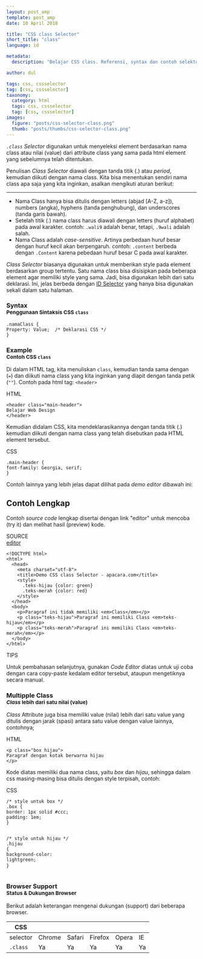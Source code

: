 ```yaml
---
layout: post_amp
template: post_amp
date: 10 April 2018

title: "CSS class Selector"
short_title: "class"
language: id

metadata:
  description: "Belajar CSS class. Referensi, syntax dan contoh selektor class di dalam CSS. Panduan dan tutorial Bahasa Indonesia mengenai CSS class selector"

author: dul

tags: css, cssselector
tag: [css, cssselector]
taxonomy:
  category: html
  tags: css, cssselector
  tag: [css, cssselector]
images:
  figure: "posts/css-selector-class.png"
  thumb: "posts/thumbs/css-selector-class.png"
---
```

<p>
    <em><code>.class</code> Selector</em> digunakan untuk menyeleksi element berdasarkan nama class atau nilai (value) dari attribute class yang sama pada html element yang sebelumnya telah ditentukan.
</p>
<p class="lead">
    Penulisan <em>Class Selector</em> diawali dengan tanda titik (.) atau <em>period</em>, kemudian diikuti dengan nama class. Kita bisa menentukan sendiri nama class apa saja yang kita inginkan, asalkan mengikuti aturan berikut:
</p>
<hr />
<ul>
    <li>Nama Class hanya bisa ditulis dengan letters (abjad [A-Z, a-z]), numbers (angka), hyphens (tanda penghubung), dan underscores (tanda garis bawah).</li>
    <li>Setelah titik (.) nama class harus diawali dengan letters (huruf alphabet) pada awal karakter. contoh: <code>.wali9</code> adalah benar, tetapi, <code>.9wali</code> adalah salah.</li>
    <li>Nama Class adalah <em>case-sensitive</em>. Artinya perbedaan huruf besar dengan huruf kecil akan berpengaruh. contoh: <code>.content</code> berbeda dengan <code>.Content</code> karena pebedaan huruf besar C pada awal karakter.</li>
</ul>
<p>
    <em>Class Selector</em> biasanya digunakan untuk memberikan style pada element berdasarkan group tertentu. Satu nama class bisa disisipkan pada beberapa element agar memiliki style yang sama. Jadi, bisa digunakan lebih dari satu deklarasi. Ini, jelas berbeda dengan <a href="/tutorial/css/css-selector-id.html">ID Selector</a> yang hanya bisa digunakan sekali dalam satu halaman.
</p>

<section id="syntax">
    <h3 class="title-sub bd-danger bd-left bd-left-only">Syntax <br>
    <small>Penggunaan Sintaksis CSS <code>class</code></small>
    </h3>
<div class="icode itheme syntax">
<pre class="prettyprint highlight language-css"><code data-language="css" class=" inline language-css"><span class="token selector">.namaClass</span> <span class="token punctuation">{</span>
<span class="token property">Property</span><span class="token punctuation">:</span> Value<span class="token punctuation">;</span>  <span class="token comment">/* Deklarasi CSS */</span>
<span class="token punctuation">}</span></code>
</pre>
</div>
</section>

<section id="example">
  <h3 class="title-sub bd-danger bd-left bd-left-only">Example<br>
    <small>Contoh CSS <code>class</code></small>
  </h3>
   <p>Di dalam HTML tag, kita menuliskan <code>class</code>, kemudian tanda sama dengan (<code>=</code>) dan diikuti nama class yang kita inginkan yang diapit dengan tanda petik (<code>""</code>). Contoh pada html tag: <code>&lt;header&gt;</code> </p>
<div class="icard">
  <div class="icard-heading clearfix co-wh bg-pi2">
    <div class="icard-bar">
      <div class="icard-bar-left pull-left">
        <i class="fa fa-html" aria-hidden="true"></i>
        <span>HTML</span>
      </div>
    </div>
  </div>
  <div class="icard-body icode itheme">
<pre class="prettyprint highlight max-height language-markup"><code data-language="html" class="html  language-markup"><span class="token tag"><span class="token tag"><span class="token punctuation">&lt;</span>header</span> <span class="token attr-name">class</span><span class="token attr-value"><span class="token punctuation">=</span><span class="token punctuation">"</span>main-header<span class="token punctuation">"</span></span><span class="token punctuation">&gt;</span></span>
Belajar Web Design
<span class="token tag"><span class="token tag"><span class="token punctuation">&lt;/</span>header</span><span class="token punctuation">&gt;</span></span></code>
</pre>
  </div>
</div>
<p>Kemudian didalam CSS, kita mendeklarasikannya dengan tanda titik (.) kemudian diikuti dengan nama class yang telah disebutkan pada HTML element tersebut.</p>
<div class="icard">
  <div class="icard-heading clearfix co-wh bg-tw">
    <div class="icard-bar">
      <div class="icard-bar-left pull-left">
        <i class="fa fa-css" aria-hidden="true"></i>
        <span>CSS</span>
      </div>
     <!--  -->
    </div>
  </div>
  <div class="icard-body icode itheme">
<pre class="prettyprint highlight max-height language-css"><code data-language="css" class=" language-css"><span class="token selector">.main-header</span> <span class="token punctuation">{</span>
<span class="token property">font-family</span><span class="token punctuation">:</span> Georgia, serif<span class="token punctuation">;</span>
<span class="token punctuation">}</span></code>
</pre>
  </div>
</div>
<p>Contoh lainnya yang lebih jelas dapat dilihat pada <i>demo editor</i> dibawah ini:</p>
</section>
<h2 class="title-sub bd-danger bd-left bd-left-only">Contoh Lengkap
</h2>
<p>Contoh <em>source code</em> lengkap disertai dengan link  &quot;editor&quot; untuk mencoba (try it) dan melihat hasil (preview) kode.</p>
<div class="icard">
  <div class="icard-heading clearfix co-wh bg-pi2">
    <div class="icard-bar">
      <div class="icard-bar-left pull-left">
        <i class="fa fa-html5" aria-hidden="true"></i>
        <span>SOURCE</span>
      </div>
      <div class="icard-bar-right pull-right">
        <a href="/example/css/selector/class.html" target="_blank"><span>editor</span><i class="fa fa-external-link"></i></a>
      </div>
    </div>
  </div>
  <div class="icard-body icode itheme bg-gr3">
<pre class="prettyprint highlight max-height language-markup"><code data-language="html" class="inline  language-markup"><span class="token doctype">&lt;!DOCTYPE html&gt;</span>
<span class="token tag"><span class="token tag"><span class="token punctuation">&lt;</span>html</span><span class="token punctuation">&gt;</span></span>
  <span class="token tag"><span class="token tag"><span class="token punctuation">&lt;</span>head</span><span class="token punctuation">&gt;</span></span>
    <span class="token tag"><span class="token tag"><span class="token punctuation">&lt;</span>meta</span> <span class="token attr-name">charset</span><span class="token attr-value"><span class="token punctuation">=</span><span class="token punctuation">"</span>utf-8<span class="token punctuation">"</span></span><span class="token punctuation">&gt;</span></span>
    <span class="token tag"><span class="token tag"><span class="token punctuation">&lt;</span>title</span><span class="token punctuation">&gt;</span></span>Demo CSS class Selector - apacara.com<span class="token tag"><span class="token tag"><span class="token punctuation">&lt;/</span>title</span><span class="token punctuation">&gt;</span></span>
    <span class="token tag"><span class="token tag"><span class="token punctuation">&lt;</span>style</span><span class="token punctuation">&gt;</span></span><span class="token style language-css">
      <span class="token selector">.teks-hijau</span> <span class="token punctuation">{</span><span class="token property">color</span><span class="token punctuation">:</span> green<span class="token punctuation">}</span>
      <span class="token selector">.teks-merah</span> <span class="token punctuation">{</span><span class="token property">color</span><span class="token punctuation">:</span> red<span class="token punctuation">}</span>
    </span><span class="token tag"><span class="token tag"><span class="token punctuation">&lt;/</span>style</span><span class="token punctuation">&gt;</span></span>
  <span class="token tag"><span class="token tag"><span class="token punctuation">&lt;/</span>head</span><span class="token punctuation">&gt;</span></span>
  <span class="token tag"><span class="token tag"><span class="token punctuation">&lt;</span>body</span><span class="token punctuation">&gt;</span></span>
    <span class="token tag"><span class="token tag"><span class="token punctuation">&lt;</span>p</span><span class="token punctuation">&gt;</span></span>Paragraf ini tidak memiliki <span class="token tag"><span class="token tag"><span class="token punctuation">&lt;</span>em</span><span class="token punctuation">&gt;</span></span>Class<span class="token tag"><span class="token tag"><span class="token punctuation">&lt;/</span>em</span><span class="token punctuation">&gt;</span></span><span class="token tag"><span class="token tag"><span class="token punctuation">&lt;/</span>p</span><span class="token punctuation">&gt;</span></span>
    <span class="token tag"><span class="token tag"><span class="token punctuation">&lt;</span>p</span> <span class="token attr-name">class</span><span class="token attr-value"><span class="token punctuation">=</span><span class="token punctuation">"</span>teks-hijau<span class="token punctuation">"</span></span><span class="token punctuation">&gt;</span></span>Paragraf ini memiliki Class <span class="token tag"><span class="token tag"><span class="token punctuation">&lt;</span>em</span><span class="token punctuation">&gt;</span></span>teks-hijau<span class="token tag"><span class="token tag"><span class="token punctuation">&lt;/</span>em</span><span class="token punctuation">&gt;</span></span><span class="token tag"><span class="token tag"><span class="token punctuation">&lt;/</span>p</span><span class="token punctuation">&gt;</span></span>
    <span class="token tag"><span class="token tag"><span class="token punctuation">&lt;</span>p</span> <span class="token attr-name">class</span><span class="token attr-value"><span class="token punctuation">=</span><span class="token punctuation">"</span>teks-merah<span class="token punctuation">"</span></span><span class="token punctuation">&gt;</span></span>Paragraf ini memiliki Class <span class="token tag"><span class="token tag"><span class="token punctuation">&lt;</span>em</span><span class="token punctuation">&gt;</span></span>teks-merah<span class="token tag"><span class="token tag"><span class="token punctuation">&lt;/</span>em</span><span class="token punctuation">&gt;</span></span><span class="token tag"><span class="token tag"><span class="token punctuation">&lt;/</span>p</span><span class="token punctuation">&gt;</span></span>
  <span class="token tag"><span class="token tag"><span class="token punctuation">&lt;/</span>body</span><span class="token punctuation">&gt;</span></span>
<span class="token tag"><span class="token tag"><span class="token punctuation">&lt;/</span>html</span><span class="token punctuation">&gt;</span></span></code>
</pre>
  </div>
</div>
<div class="icard">
  <div class="icard-heading clearfix co-wh bg-success">
    <div class="icard-bar bar-lg">
      <div class="icard-bar-left pull-left">
        <i class="fa fa-check-circle" aria-hidden="true"></i>
        <span>TIPS</span>
      </div>
    </div>
  </div>
  <div class="icard-body bg-success2">
<p>Untuk pembahasan selanjutnya, gunakan <em>Code Editor</em> diatas untuk uji coba dengan cara copy-paste kedalam editor tersebut, ataupun mengetiknya secara manual.</p>
  </div>
</div>
<section>
<h3 class="title-sub bd-danger bd-left bd-left-only">Multipple Class <br>
    <small><em>Class</em> lebih dari satu nilai (value)</small>
</h3>
<p>
    <em>Class</em> Attribute juga bisa memiliki value (nilai) lebih dari satu value yang ditulis dengan jarak (spasi) antara satu value dengan value lainnya, contohnya;
</p>
<div class="icard">
  <div class="icard-heading clearfix co-wh bg-pi2">
    <div class="icard-bar">
      <div class="icard-bar-left pull-left">
        <i class="fa fa-html" aria-hidden="true"></i>
        <span>HTML</span>
      </div>
    </div>
  </div>
  <div class="icard-body icode itheme">
<pre class="prettyprint highlight max-height language-markup"><code data-language="html" class="html  language-markup"><span class="token tag"><span class="token tag"><span class="token punctuation">&lt;</span>p</span> <span class="token attr-name">class</span><span class="token attr-value"><span class="token punctuation">=</span><span class="token punctuation">"</span>box hijau<span class="token punctuation">"</span></span><span class="token punctuation">&gt;</span></span>
Paragraf dengan kotak berwarna hijau
<span class="token tag"><span class="token tag"><span class="token punctuation">&lt;/</span>p</span><span class="token punctuation">&gt;</span></span></code>
</pre>
  </div>
</div>
<p>
Kode diatas memiliki dua nama class, yaitu <em>box</em> dan <em>hijau</em>, sehingga dalam css masing-masing bisa ditulis dengan style terpisah, contoh:
</p>
<div class="icard">
  <div class="icard-heading clearfix co-wh bg-tw">
    <div class="icard-bar">
      <div class="icard-bar-left pull-left">
        <i class="fa fa-css" aria-hidden="true"></i>
        <span>CSS</span>
      </div>
     <!--  -->
    </div>
  </div>
  <div class="icard-body icode itheme">
<pre class="prettyprint highlight max-height language-css"><code data-language="css" class=" language-css"><span class="token comment">/* style untuk box */</span>
<span class="token selector">.box</span> <span class="token punctuation">{</span>
<span class="token property">border</span><span class="token punctuation">:</span> 1px solid #ccc<span class="token punctuation">;</span>
<span class="token property">padding</span><span class="token punctuation">:</span> 1em<span class="token punctuation">;</span>
<span class="token punctuation">}</span>

<span class="token comment">/* style untuk hijau */</span>
<span class="token selector">.hijau</span> <span class="token punctuation">{</span>
<span class="token property">background-color</span><span class="token punctuation">:</span> lightgreen<span class="token punctuation">;</span>
<span class="token punctuation">}</span></code>
</pre>
  </div>
</div>
</section>

<!-- Article Aside -->

<!-- Browser Support -->
<aside id="browser">
<h3 class="title-sub bd-danger bd-left bd-left-only">Browser Support <br>
  <small>Status &amp; Dukungan Browser </small>
</h3>
<p>Berikut adalah keterangan mengenai dukungan (support) dari beberapa browser.</p>
<div class="table-responsive uk-overflow-container">
  <table class="table uk-table uk-table-striped uk-table-bordered uk-text-nowrap full-width">
        <thead>
          <tr>
            <th>CSS</th>
            <th title="Chrome"><i class="fa fa-chrome fa-lg"></i></th>
            <th title="Safari"><i class="fa fa-safari fa-lg"></i></th>
            <th title="Firefox"><i class="fa fa-firefox fa-lg"></i></th>
            <th title="Opera"><i class="fa fa-opera fa-lg"></i></th>
            <th title="Internet Explorer"><i class="fa fa-internet-explorer fa-lg"></i></th>
          </tr>
        </thead>
        <tbody>
          <tr>
            <td>selector</td>
            <td>Chrome</td>
            <td>Safari</td>
            <td>Firefox</td>
            <td>Opera</td>
            <td>IE</td>
          </tr>
          <tr>
            <td><code>.class</code></td>
            <td class="success">Ya</td>
            <td class="success">Ya</td>
            <td class="success">Ya</td>
            <td class="success">Ya</td>
            <td class="success">Ya</td>
          </tr>
        </tbody>
  </table>
</div>
</aside>